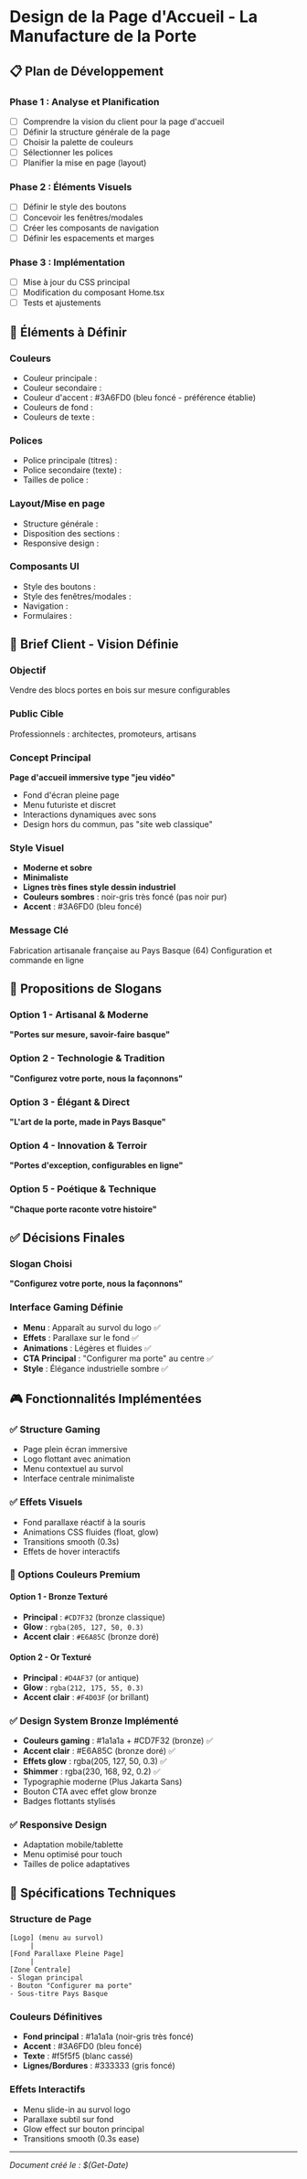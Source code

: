 # Design de la Page d'Accueil - La Manufacture de la Porte

## 📋 Plan de Développement

### Phase 1 : Analyse et Planification
- [ ] Comprendre la vision du client pour la page d'accueil
- [ ] Définir la structure générale de la page
- [ ] Choisir la palette de couleurs
- [ ] Sélectionner les polices
- [ ] Planifier la mise en page (layout)

### Phase 2 : Éléments Visuels
- [ ] Définir le style des boutons
- [ ] Concevoir les fenêtres/modales
- [ ] Créer les composants de navigation
- [ ] Définir les espacements et marges

### Phase 3 : Implémentation
- [ ] Mise à jour du CSS principal
- [ ] Modification du composant Home.tsx
- [ ] Tests et ajustements

## 🎨 Éléments à Définir

### Couleurs
- Couleur principale : 
- Couleur secondaire :
- Couleur d'accent : #3A6FD0 (bleu foncé - préférence établie)
- Couleurs de fond :
- Couleurs de texte :

### Polices
- Police principale (titres) :
- Police secondaire (texte) :
- Tailles de police :

### Layout/Mise en page
- Structure générale :
- Disposition des sections :
- Responsive design :

### Composants UI
- Style des boutons :
- Style des fenêtres/modales :
- Navigation :
- Formulaires :

## 🎯 Brief Client - Vision Définie

### Objectif
Vendre des blocs portes en bois sur mesure configurables

### Public Cible
Professionnels : architectes, promoteurs, artisans

### Concept Principal
**Page d'accueil immersive type "jeu vidéo"**
- Fond d'écran pleine page
- Menu futuriste et discret
- Interactions dynamiques avec sons
- Design hors du commun, pas "site web classique"

### Style Visuel
- **Moderne et sobre**
- **Minimaliste**
- **Lignes très fines style dessin industriel**
- **Couleurs sombres** : noir-gris très foncé (pas noir pur)
- **Accent** : #3A6FD0 (bleu foncé)

### Message Clé
Fabrication artisanale française au Pays Basque (64)
Configuration et commande en ligne

## 🎨 Propositions de Slogans

### Option 1 - Artisanal & Moderne
**"Portes sur mesure, savoir-faire basque"**

### Option 2 - Technologie & Tradition  
**"Configurez votre porte, nous la façonnons"**

### Option 3 - Élégant & Direct
**"L'art de la porte, made in Pays Basque"**

### Option 4 - Innovation & Terroir
**"Portes d'exception, configurables en ligne"**

### Option 5 - Poétique & Technique
**"Chaque porte raconte votre histoire"**

## ✅ Décisions Finales

### Slogan Choisi
**"Configurez votre porte, nous la façonnons"**

### Interface Gaming Définie
- **Menu** : Apparaît au survol du logo ✅
- **Effets** : Parallaxe sur le fond ✅
- **Animations** : Légères et fluides ✅
- **CTA Principal** : "Configurer ma porte" au centre ✅
- **Style** : Élégance industrielle sombre ✅

## 🎮 Fonctionnalités Implémentées

### ✅ Structure Gaming
- Page plein écran immersive
- Logo flottant avec animation
- Menu contextuel au survol
- Interface centrale minimaliste

### ✅ Effets Visuels
- Fond parallaxe réactif à la souris
- Animations CSS fluides (float, glow)
- Transitions smooth (0.3s)
- Effets de hover interactifs

### 🎨 Options Couleurs Premium

#### Option 1 - Bronze Texturé
- **Principal** : `#CD7F32` (bronze classique)
- **Glow** : `rgba(205, 127, 50, 0.3)`
- **Accent clair** : `#E6A85C` (bronze doré)

#### Option 2 - Or Texturé  
- **Principal** : `#D4AF37` (or antique)
- **Glow** : `rgba(212, 175, 55, 0.3)`
- **Accent clair** : `#F4D03F` (or brillant)

### ✅ Design System Bronze Implémenté
- **Couleurs gaming** : #1a1a1a + #CD7F32 (bronze) ✅
- **Accent clair** : #E6A85C (bronze doré) ✅
- **Effets glow** : rgba(205, 127, 50, 0.3) ✅
- **Shimmer** : rgba(230, 168, 92, 0.2) ✅
- Typographie moderne (Plus Jakarta Sans)
- Bouton CTA avec effet glow bronze
- Badges flottants stylisés

### ✅ Responsive Design
- Adaptation mobile/tablette
- Menu optimisé pour touch
- Tailles de police adaptatives

## 🎨 Spécifications Techniques

### Structure de Page
```
[Logo] (menu au survol)
     |
[Fond Parallaxe Pleine Page]
     |
[Zone Centrale]
- Slogan principal
- Bouton "Configurer ma porte"
- Sous-titre Pays Basque
```

### Couleurs Définitives
- **Fond principal** : #1a1a1a (noir-gris très foncé)
- **Accent** : #3A6FD0 (bleu foncé)
- **Texte** : #f5f5f5 (blanc cassé)
- **Lignes/Bordures** : #333333 (gris foncé)

### Effets Interactifs
- Menu slide-in au survol logo
- Parallaxe subtil sur fond
- Glow effect sur bouton principal
- Transitions smooth (0.3s ease)

---
*Document créé le : $(Get-Date)*
